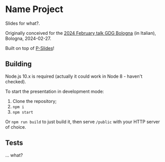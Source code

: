 # Name Project

Slides for what?.

Originally conceived for the [2024 February talk GDG Bologna](https://gdg.community.dev/events/details/google-gdg-bologna-presents-guida-essenziale-allintegrazione-di-angular-e-signal-un-approccio-pratico/) (in Italian), Bologna, 2024-02-27.

Built on top of [P-Slides](https://github.com/MaxArt2501/p-slides)!

## Building

Node.js 10.x is required (actually it could work in Node 8 - haven't checked).

To start the presentation in development mode:

1. Clone the repository;
2. `npm i`
3. `npm start`

Or `npm run build` to just build it, then serve `/public` with your HTTP server of choice.

## Tests

... what?
